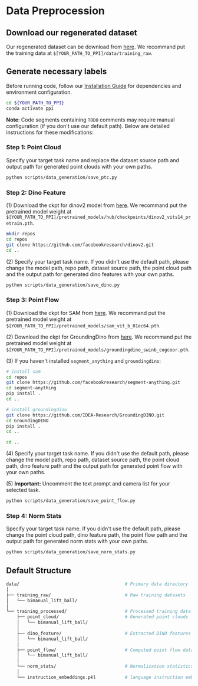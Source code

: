 # Data Preprocession

## Download our regenerated dataset 
Our regenerated dataset can be download from [here](https://huggingface.co/datasets/yuyinyang3y/Open-PPI). We recommand put the training data at `$[YOUR_PATH_TO_PPI]/data/training_raw`.

## Generate necessary labels
Before running code, follow our [Installation Guide](INSTALLATION.md) for dependencies and environment configuration. 

```bash
cd ${YOUR_PATH_TO_PPI}
conda activate ppi
```

**Note**: Code segments containing `TODO` comments may require manual configuration (if you don't use our default path). Below are detailed instructions for these modifications:

### Step 1: Point Cloud

Specify your target task name and replace the dataset source path and output path for generated point clouds with your own paths.

```bash
python scripts/data_generation/save_ptc.py
```
### Step 2: Dino Feature
(1) Download the ckpt for dinov2 model from [here](https://dl.fbaipublicfiles.com/dinov2/dinov2_vits14/dinov2_vits14_pretrain.pth). We recommand put the pretrained model weight at `$[YOUR_PATH_TO_PPI]/pretrained_models/hub/checkpoints/dinov2_vits14_pretrain.pth`.

```bash
mkdir repos
cd repos
git clone https://github.com/facebookresearch/dinov2.git
cd ..
```

(2) Specify your target task name. If you didn't use the default path, please change the model path, repo path, dataset source path, the point cloud path and the output path for generated dino features with your own paths.

```bash
python scripts/data_generation/save_dino.py
```

### Step 3: Point Flow
(1) Download the ckpt for SAM from [here](https://dl.fbaipublicfiles.com/segment_anything/sam_vit_b_01ec64.pth). We recommand put the pretrained model weight at `$[YOUR_PATH_TO_PPI]/pretrained_models/sam_vit_b_01ec64.pth`.

(2) Download the ckpt for GroundingDino from [here](https://github.com/IDEA-Research/GroundingDINO/releases/download/v0.1.0-alpha2/groundingdino_swinb_cogcoor.pth). We recommand put the pretrained model weight at `$[YOUR_PATH_TO_PPI]/pretrained_models/groundingdino_swinb_cogcoor.pth`.

(3) If you haven't installed `segment_anything` and `groundingdino`:
```bash
# install sam
cd repos
git clone https://github.com/facebookresearch/segment-anything.git
cd segment-anything
pip install .
cd ..

# install groundingdino
git clone https://github.com/IDEA-Research/GroundingDINO.git
cd GroundingDINO
pip install .
cd ..

cd ..
```

(4) Specify your target task name. If you didn't use the default path, please change the model path, repo path, dataset source path, the point cloud path, dino feature path and the output path for generated point flow with your own paths.

(5) **Important:** Uncomment the text prompt and camera list for your selected task.

```bash
python scripts/data_generation/save_point_flow.py
```
### Step 4: Norm Stats
Specify your target task name. If you didn't use the default path, please change the point cloud path, dino feature path, the point flow path and the output path for generated norm stats with your own paths.
```bash
python scripts/data_generation/save_norm_stats.py
```

## Default Structure

```bash
data/                                        # Primary data directory
│
├── training_raw/                            # Raw training datasets
│   └── bimanual_lift_ball/  
│
└── training_processed/                      # Processed training data outputs
    ├── point_cloud/                         # Generated point clouds
    │   └── bimanual_lift_ball/
    │
    ├── dino_feature/                        # Extracted DINO features
    │   └── bimanual_lift_ball/
    │
    ├── point_flow/                          # Computed point flow data
    │   └── bimanual_lift_ball/
    │
    └── norm_stats/                          # Normalization statistics
    │
    └── instruction_embeddings.pkl           # language instruction embeddings
```
